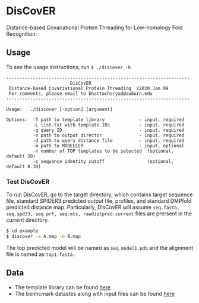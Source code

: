 # DisCovER

Distance-based Covariational Protein Threading for Low-homology Fold Recognition.

## Usage

To see the usage instructions, run `$ ./discover -h`
```
---------------------------------------------------------------------
                        DisCovER
 Distance-based Covariational Protein Threading  V2020.Jan.09
 For comments, please email to bhattacharyad@auburn.edu
---------------------------------------------------------------------

Usage:   ./discover [-option] [argument]

Options:  -T path to template library             - input, required
          -L list.txt with template IDs           - input, required
          -q query ID                             - input, required
          -o path to output director              - input, required
          -d path to query distance file          - input, required
          -m path to MODELLER                     - input, optional
          -n number of TOP templates to be selected  (optional, default 50)
          -c sequence identity cutoff                (optional, default 0.30)
```

### Test DisCovER

To run DisCovER, go to the target directory, which contains target sequence file, standard SPIDER3 predicted output file, profiles, and standard DMPfold predicted distance map. Particularly, DisCovER will assume `seq.fasta, seq.spd33, seq.prf, seq.mtx, rawdistpred.current` files are prersent in the current directory.

```sh
$ cd example
$ discover -a A.map -b B.map
```
The top predicted model will be named as `seq_model1.pdb` and the alignment file is named as `top1.fasta`.

## Data

- The template library can be found [here](data/FRAGFOLD_150.txt) 
- The benhcmark datastes along with input files can be found [here](data/CASP12_13_FM.txt) 
